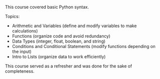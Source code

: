 This course covered basic Python syntax.

Topics:
- Arithmetic and Variables (define and modify variables to make calculations)
- Functions (organize code and avoid redundancy)
- Data Types (integer, float, boolean, and string)
- Conditions and Conditional Statements (modify functions depending on the input)
- Intro to Lists (organize data to work efficiently)

This course served as a refresher and was done for the sake of completeness.
